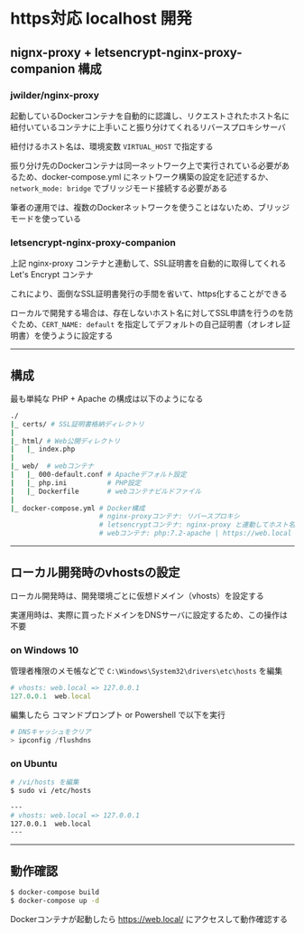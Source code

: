 # https対応 localhost 開発

## nignx-proxy + letsencrypt-nginx-proxy-companion 構成

### jwilder/nginx-proxy
起動しているDockerコンテナを自動的に認識し、リクエストされたホスト名に紐付いているコンテナに上手いこと振り分けてくれるリバースプロキシサーバ

紐付けるホスト名は、環境変数 `VIRTUAL_HOST` で指定する

振り分け先のDockerコンテナは同一ネットワーク上で実行されている必要があるため、docker-compose.yml にネットワーク構築の設定を記述するか、`network_mode: bridge` でブリッジモード接続する必要がある

筆者の運用では、複数のDockerネットワークを使うことはないため、ブリッジモードを使っている

### letsencrypt-nginx-proxy-companion
上記 nginx-proxy コンテナと連動して、SSL証明書を自動的に取得してくれる Let's Encrypt コンテナ

これにより、面倒なSSL証明書発行の手間を省いて、https化することができる

ローカルで開発する場合は、存在しないホスト名に対してSSL申請を行うのを防ぐため、`CERT_NAME: default` を指定してデフォルトの自己証明書（オレオレ証明書）を使うように設定する

***

## 構成

最も単純な PHP + Apache の構成は以下のようになる

```bash
./
|_ certs/ # SSL証明書格納ディレクトリ
|
|_ html/ # Web公開ディレクトリ
|   |_ index.php
|
|_ web/  # webコンテナ
|   |_ 000-default.conf # Apacheデフォルト設定
|   |_ php.ini          # PHP設定
|   |_ Dockerfile       # webコンテナビルドファイル
|
|_ docker-compose.yml # Docker構成
                      # nginx-proxyコンテナ: リバースプロキシ
                      # letsencryptコンテナ: nginx-proxy と連動してホスト名をhttps化
                      # webコンテナ: php:7.2-apache | https://web.local
```

***

## ローカル開発時のvhostsの設定

ローカル開発時は、開発環境ごとに仮想ドメイン（vhosts）を設定する

実運用時は、実際に買ったドメインをDNSサーバに設定するため、この操作は不要

### on Windows 10
管理者権限のメモ帳などで `C:\Windows\System32\drivers\etc\hosts` を編集

```ruby
# vhosts: web.local => 127.0.0.1
127.0.0.1  web.local
```

編集したら コマンドプロンプト or Powershell で以下を実行

```powershell
# DNSキャッシュをクリア
> ipconfig /flushdns
```

### on Ubuntu
```bash
# /vi/hosts を編集
$ sudo vi /etc/hosts

---
# vhosts: web.local => 127.0.0.1
127.0.0.1  web.local
---
```

***

## 動作確認

```bash
$ docker-compose build
$ docker-compose up -d
```

Dockerコンテナが起動したら https://web.local/ にアクセスして動作確認する
